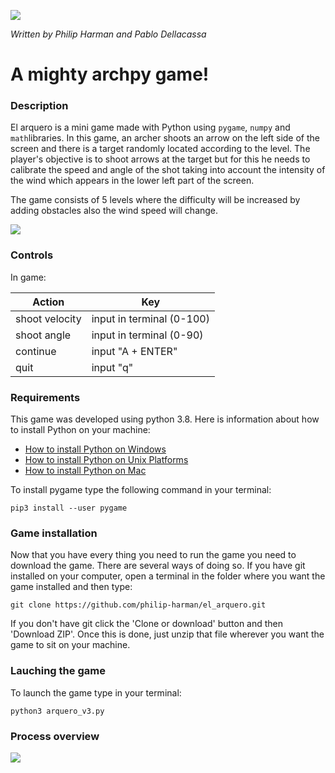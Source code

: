 ![](https://i.ibb.co/KswC90B/arcade-font-writer.png)

*Written by Philip Harman and Pablo Dellacassa*

# A mighty archpy game!

### Description

El arquero is a mini game made with Python using `pygame`, `numpy` and `math`libraries. In this game, an archer shoots an arrow on the left side of the screen and there is a target randomly located according to the level. The player's objective is to shoot arrows at the target but for this he needs to calibrate the speed and angle of the shot taking into account the intensity of the wind which appears in the lower left part of the screen.

The game consists of 5 levels where the difficulty will be increased by adding obstacles also the wind speed will change.

![](https://i.ibb.co/txwCT1h/background.png)

### Controls

In game:

| Action | Key |
|--|--|
|  shoot velocity| input in terminal (0-100)|
|  shoot angle| input in terminal (0-90)|
| continue | input "A + ENTER"|
| quit|  input "q"|


### Requirements

This game was developed using python 3.8. Here is information about how to install Python on your machine:
-   [How to install Python on Windows](https://docs.python.org/3/using/windows.html)
-   [How to install Python on Unix Platforms](https://docs.python.org/3/using/unix.html#getting-and-installing-the-latest-version-of-python)
-   [How to install Python on Mac](https://docs.python.org/3/using/mac.html#getting-and-installing-macpython)

To install pygame type the following command in your terminal:

`pip3 install --user pygame`

### Game installation

Now that you have every thing you need to run the game you need to download the game. There are several ways of doing so. If you have git installed on your computer, open a terminal in the folder where you want the game installed and then type:

`git clone https://github.com/philip-harman/el_arquero.git`

 If you don't have git click the 'Clone or download' button and then 'Download ZIP'. Once this is done, just unzip that file wherever you want the game to sit on your machine.

### Lauching the game

To launch the game type in your terminal:

`python3 arquero_v3.py`

### Process overview
![](https://i.ibb.co/TTyL8Fv/proc-flow.jpg)
